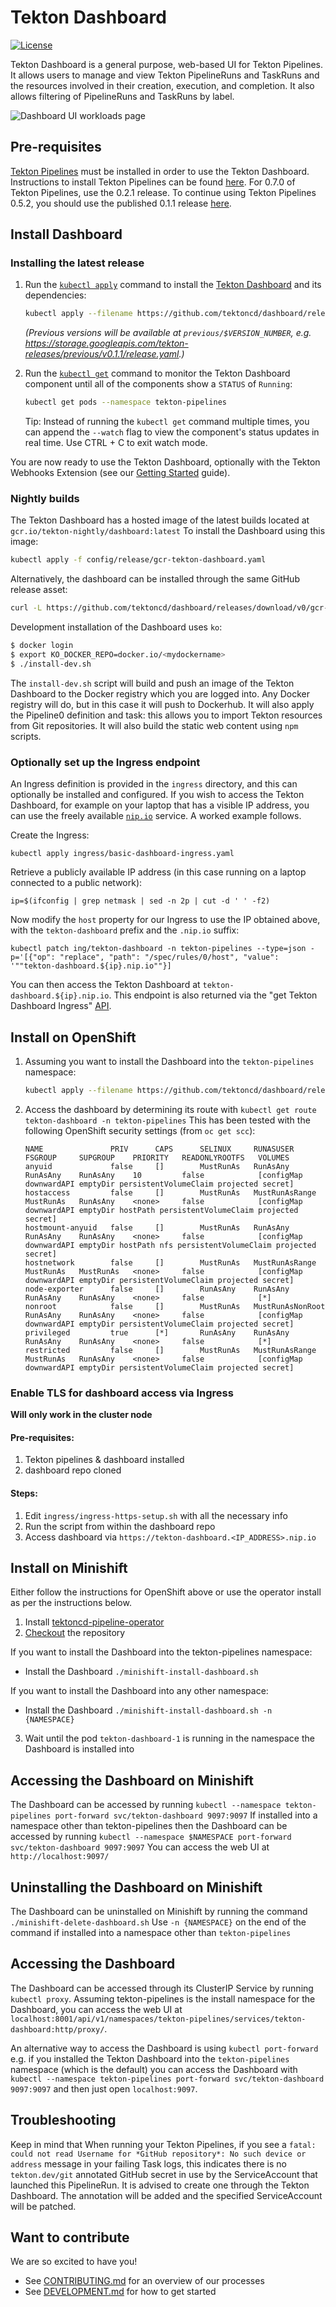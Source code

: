# Tekton Dashboard

[![License](https://img.shields.io/badge/License-Apache%202.0-blue.svg)](https://github.com/kubernetes/dashboard/blob/master/LICENSE)

Tekton Dashboard is a general purpose, web-based UI for Tekton Pipelines. It allows users to manage and view Tekton PipelineRuns and TaskRuns and the resources involved in their creation, execution, and completion. It also allows filtering of PipelineRuns and TaskRuns by label. 

![Dashboard UI workloads page](docs/dashboard-ui.png)

## Pre-requisites

[Tekton Pipelines](https://github.com/tektoncd/pipeline) must be installed in order to use the Tekton Dashboard. Instructions to install Tekton Pipelines can be found [here](https://github.com/tektoncd/pipeline/blob/master/docs/install.md). For 0.7.0 of Tekton Pipelines, use the 0.2.1 release. To continue using Tekton Pipelines 0.5.2, you should use the published 0.1.1 release [here](https://github.com/tektoncd/dashboard/releases/tag/v0.1.1).

## Install Dashboard

### Installing the latest release

1. Run the
   [`kubectl apply`](https://kubernetes.io/docs/reference/generated/kubectl/kubectl-commands#apply)
   command to install the [Tekton Dashboard](https://github.com/tektoncd/dashboard)
   and its dependencies:
    
   ```bash
   kubectl apply --filename https://github.com/tektoncd/dashboard/releases/download/v0.2.1/dashboard-latest-release.yaml
   ```

   _(Previous versions will be available at `previous/$VERSION_NUMBER`, e.g.
   https://storage.googleapis.com/tekton-releases/previous/v0.1.1/release.yaml.)_

2. Run the
   [`kubectl get`](https://kubernetes.io/docs/reference/generated/kubectl/kubectl-commands#get)
   command to monitor the Tekton Dashboard component until all of the
   components show a `STATUS` of `Running`:

   ```bash
   kubectl get pods --namespace tekton-pipelines
   ```

   Tip: Instead of running the `kubectl get` command multiple times, you can
   append the `--watch` flag to view the component's status updates in real
   time. Use CTRL + C to exit watch mode.

You are now ready to use the Tekton Dashboard, optionally with the Tekton Webhooks Extension (see our [Getting Started](https://github.com/tektoncd/experimental/blob/master/webhooks-extension/docs/GettingStarted.md) guide).

### Nightly builds

The Tekton Dashboard has a hosted image of the latest builds located at `gcr.io/tekton-nightly/dashboard:latest`
To install the Dashboard using this image:

```bash
kubectl apply -f config/release/gcr-tekton-dashboard.yaml
```

Alternatively, the dashboard can be installed through the same GitHub release asset:

```bash
curl -L https://github.com/tektoncd/dashboard/releases/download/v0/gcr-tekton-dashboard.yaml | kubectl apply -f -
```

Development installation of the Dashboard uses `ko`:

```bash
$ docker login
$ export KO_DOCKER_REPO=docker.io/<mydockername>
$ ./install-dev.sh
```

The `install-dev.sh` script will build and push an image of the Tekton Dashboard to the Docker registry which you are logged into. Any Docker registry will do, but in this case it will push to Dockerhub. It will also apply the Pipeline0 definition and task: this allows you to import Tekton resources from Git repositories. It will also build the static web content using `npm` scripts.

### Optionally set up the Ingress endpoint

An Ingress definition is provided in the `ingress` directory, and this can optionally be installed and configured. If you wish to access the Tekton Dashboard, for example on your laptop that has a visible IP address, you can use the freely available [`nip.io`](https://nip.io/) service. A worked example follows.

Create the Ingress: 

`kubectl apply ingress/basic-dashboard-ingress.yaml`

Retrieve a publicly available IP address (in this case running on a laptop connected to a public network):

`ip=$(ifconfig | grep netmask | sed -n 2p | cut -d ' ' -f2)`

Now modify the `host` property for our Ingress to use the IP obtained above, with the `tekton-dashboard` prefix and the `.nip.io` suffix:

`kubectl patch ing/tekton-dashboard -n tekton-pipelines --type=json -p='[{"op": "replace", "path": "/spec/rules/0/host", "value": '""tekton-dashboard.${ip}.nip.io""}]`

You can then access the Tekton Dashboard at `tekton-dashboard.${ip}.nip.io`. This endpoint is also returned via the "get Tekton Dashboard Ingress" [API](https://github.com/tektoncd/dashboard/blob/master/DEVELOPMENT.md#api-definitions).

## Install on OpenShift

1. Assuming you want to install the Dashboard into the `tekton-pipelines` namespace:

   ```bash
   kubectl apply --filename https://github.com/tektoncd/dashboard/releases/download/v0.2.1/dashboard-latest-openshift-tekton-dashboard-release.yaml --validate=false
   ```

2. Access the dashboard by determining its route with `kubectl get route tekton-dashboard -n tekton-pipelines`
   This has been tested with the following OpenShift security settings (from `oc get scc`):

   ```
   NAME               PRIV      CAPS      SELINUX     RUNASUSER          FSGROUP     SUPGROUP    PRIORITY   READONLYROOTFS   VOLUMES
   anyuid             false     []        MustRunAs   RunAsAny           RunAsAny    RunAsAny    10         false            [configMap downwardAPI emptyDir persistentVolumeClaim projected secret]
   hostaccess         false     []        MustRunAs   MustRunAsRange     MustRunAs   RunAsAny    <none>     false            [configMap downwardAPI emptyDir hostPath persistentVolumeClaim projected secret]
   hostmount-anyuid   false     []        MustRunAs   RunAsAny           RunAsAny    RunAsAny    <none>     false            [configMap downwardAPI emptyDir hostPath nfs persistentVolumeClaim projected secret]
   hostnetwork        false     []        MustRunAs   MustRunAsRange     MustRunAs   MustRunAs   <none>     false            [configMap downwardAPI emptyDir persistentVolumeClaim projected secret]
   node-exporter      false     []        RunAsAny    RunAsAny           RunAsAny    RunAsAny    <none>     false            [*]
   nonroot            false     []        MustRunAs   MustRunAsNonRoot   RunAsAny    RunAsAny    <none>     false            [configMap downwardAPI emptyDir persistentVolumeClaim projected secret]
   privileged         true      [*]       RunAsAny    RunAsAny           RunAsAny    RunAsAny    <none>     false            [*]
   restricted         false     []        MustRunAs   MustRunAsRange     MustRunAs   RunAsAny    <none>     false            [configMap downwardAPI emptyDir persistentVolumeClaim projected secret]
   ```

### Enable TLS for dashboard access via Ingress
**Will only work in the cluster node**
#### Pre-requisites:
1. Tekton pipelines & dashboard installed
2. dashboard repo cloned

#### Steps:
1. Edit `ingress/ingress-https-setup.sh` with all the necessary info
2. Run the script from within the dashboard repo
3. Access dashboard via `https://tekton-dashboard.<IP_ADDRESS>.nip.io`


## Install on Minishift

Either follow the instructions for OpenShift above or use the operator install as per the instructions below.

1. Install [tektoncd-pipeline-operator](https://github.com/openshift/tektoncd-pipeline-operator#deploy-openshift-pipelines-operator-on-minikube-for-testing)
2. [Checkout](https://github.com/tektoncd/dashboard/blob/master/DEVELOPMENT.md#checkout-your-fork) the repository

If you want to install the Dashboard into the tekton-pipelines namespace:

- Install the Dashboard `./minishift-install-dashboard.sh`

If you want to install the Dashboard into any other namespace:

- Install the Dashboard `./minishift-install-dashboard.sh -n {NAMESPACE}`

3. Wait until the pod `tekton-dashboard-1` is running in the namespace the Dashboard is installed into

## Accessing the Dashboard on Minishift

The Dashboard can be accessed by running `kubectl --namespace tekton-pipelines port-forward svc/tekton-dashboard 9097:9097`
If installed into a namespace other than tekton-pipelines then the Dashboard can be accessed by running `kubectl --namespace $NAMESPACE port-forward svc/tekton-dashboard 9097:9097`
You can access the web UI at `http://localhost:9097/`

## Uninstalling the Dashboard on Minishift

The Dashboard can be uninstalled on Minishift by running the command `./minishift-delete-dashboard.sh` Use `-n {NAMESPACE}` on the end of the command if installed into a namespace other than `tekton-pipelines`

## Accessing the Dashboard

The Dashboard can be accessed through its ClusterIP Service by running `kubectl proxy`. Assuming tekton-pipelines is the install namespace for the Dashboard, you can access the web UI at `localhost:8001/api/v1/namespaces/tekton-pipelines/services/tekton-dashboard:http/proxy/`. 

An alternative way to access the Dashboard is using `kubectl port-forward` e.g. if you installed the Tekton Dashboard into the `tekton-pipelines` namespace (which is the default) you can access the Dashboard with `kubectl --namespace tekton-pipelines port-forward svc/tekton-dashboard 9097:9097` and then just open `localhost:9097`.

## Troubleshooting

Keep in mind that When running your Tekton Pipelines, if you see a `fatal: could not read Username for *GitHub repository*: No such device or address` message in your failing Task logs, this indicates there is no `tekton.dev/git` annotated GitHub secret in use by the ServiceAccount that launched this PipelineRun. It is advised to create one through the Tekton Dashboard. The annotation will be added and the specified ServiceAccount will be patched.

## Want to contribute

We are so excited to have you!

- See [CONTRIBUTING.md](https://github.com/tektoncd/pipeline/blob/master/CONTRIBUTING.md) for an overview of our processes
- See [DEVELOPMENT.md](https://github.com/tektoncd/dashboard/blob/master/DEVELOPMENT.md) for how to get started

